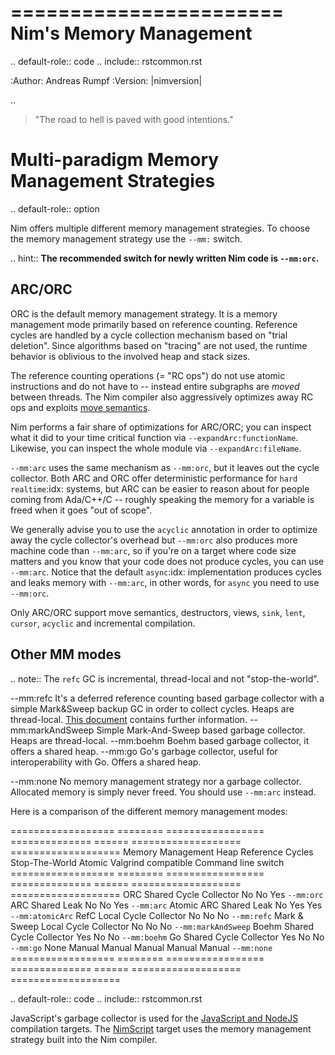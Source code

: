 =======================
Nim's Memory Management
=======================

.. default-role:: code
.. include:: rstcommon.rst

:Author: Andreas Rumpf
:Version: |nimversion|

..


> "The road to hell is paved with good intentions."


Multi-paradigm Memory Management Strategies
===========================================

.. default-role:: option

Nim offers multiple different memory management strategies.
To choose the memory management strategy use the `--mm:` switch.

 .. hint:: **The recommended switch for newly written Nim code is `--mm:orc`.**


ARC/ORC
-------

ORC is the default memory management strategy. It is a memory
management mode primarily based on reference counting. Reference cycles are
handled by a cycle collection mechanism based on "trial deletion".
Since algorithms based on "tracing" are not used, the runtime behavior is oblivious to the involved heap and stack sizes.

The reference counting operations (= "RC ops") do not use atomic instructions and do not have to --
instead entire subgraphs are *moved* between threads. The Nim compiler also aggressively
optimizes away RC ops and exploits [move semantics](destructors.html#move-semantics).

Nim performs a fair share of optimizations for ARC/ORC; you can inspect what it did
to your time critical function via `--expandArc:functionName`. Likewise, you can inspect the whole module via `--expandArc:fileName`.

`--mm:arc` uses the same mechanism as `--mm:orc`, but it leaves out the cycle collector.
Both ARC and ORC offer deterministic performance for `hard realtime`:idx: systems, but
ARC can be easier to reason about for people coming from Ada/C++/C -- roughly speaking
the memory for a variable is freed when it goes "out of scope".

We generally advise you to use the `acyclic` annotation in order to optimize away the
cycle collector's overhead
but `--mm:orc` also produces more machine code than `--mm:arc`, so if you're on a target
where code size matters and you know that your code does not produce cycles, you can
use `--mm:arc`. Notice that the default `async`:idx: implementation produces cycles
and leaks memory with `--mm:arc`, in other words, for `async` you need to use `--mm:orc`.

Only ARC/ORC support move semantics, destructors, views, `sink`, `lent`, `cursor`, `acyclic` and incremental compilation.


Other MM modes
--------------

.. note:: The `refc` GC is incremental, thread-local and not "stop-the-world".

--mm:refc    It's a deferred reference counting based garbage collector
  with a simple Mark&Sweep backup GC in order to collect cycles.
  Heaps are thread-local. [This document](refc.html) contains further information.
--mm:markAndSweep  Simple Mark-And-Sweep based garbage collector.
  Heaps are thread-local.
--mm:boehm    Boehm based garbage collector, it offers a shared heap.
--mm:go    Go's garbage collector, useful for interoperability with Go.
  Offers a shared heap.

--mm:none    No memory management strategy nor a garbage collector. Allocated memory is
  simply never freed. You should use `--mm:arc` instead.

Here is a comparison of the different memory management modes:

================== ======== ================= ============== ====== =================== ===================
Memory Management  Heap     Reference Cycles  Stop-The-World Atomic Valgrind compatible Command line switch
================== ======== ================= ============== ====== =================== ===================
ORC                Shared   Cycle Collector   No             No     Yes                 `--mm:orc`
ARC                Shared   Leak              No             No     Yes                 `--mm:arc`
Atomic ARC         Shared   Leak              No             Yes    Yes                 `--mm:atomicArc`
RefC               Local    Cycle Collector   No             No     No                  `--mm:refc`
Mark & Sweep       Local    Cycle Collector   No             No     No                  `--mm:markAndSweep`
Boehm              Shared   Cycle Collector   Yes            No     No                  `--mm:boehm`
Go                 Shared   Cycle Collector   Yes            No     No                  `--mm:go`
None               Manual   Manual            Manual         Manual Manual              `--mm:none`
================== ======== ================= ============== ====== =================== ===================

.. default-role:: code
.. include:: rstcommon.rst

JavaScript's garbage collector is used for the [JavaScript and NodeJS](
backends.html#backends-the-javascript-target) compilation targets.
The [NimScript](nims.html) target uses the memory management strategy built into
the Nim compiler.
